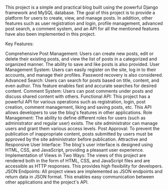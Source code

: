 This project is a simple and practical blog built using the powerful Django framework and MySQL database. The goal of this project is to provide a platform for users to create, view, and manage posts. In addition, other features such as user registration and login, profile management, advanced post search, a comment system, and an API for all the mentioned features have also been implemented in this project.

Key Features:

Comprehensive Post Management: Users can create new posts, edit or delete their existing posts, and view the list of posts in a categorized and organized manner. The ability to save and like posts is also provided.
User Management System: Users can easily register on the site, log in to their accounts, and manage their profiles. Password recovery is also considered.
Advanced Search: Users can search for posts based on title, content, and even author. This feature enables fast and accurate searches for desired content.
Comment System: Users can post comments under posts and discuss shared content with others.
Functional API: This project has a powerful API for various operations such as registration, login, post creation, comment management, liking and saving posts, etc. This API allows developers to use the blog's features in other applications.
Role Management: The ability to define different roles for users (such as administrator and regular user) exists. The site administrator can manage users and grant them various access levels.
Post Approval: To prevent the publication of inappropriate content, posts submitted by users must be approved by the site administrator before publication.
Attractive and Responsive User Interface: The blog's user interface is designed using HTML, CSS, and JavaScript, providing a pleasant user experience.
Implementation of Views in Two Ways: The views of this project are rendered both in the form of HTML, CSS, and JavaScript files and are accessible as HTTP responses. This provides high flexibility for developers.
JSON Endpoints: All project views are implemented as JSON endpoints and return data in JSON format. This enables easy communication between other applications and the project's API.
